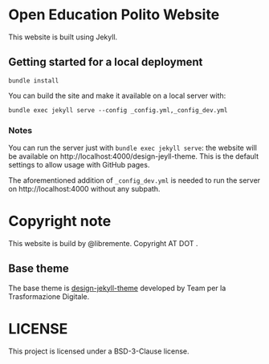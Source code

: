 # Open Education Polito Website

This website is built using Jekyll.

## Getting started for a local deployment

`bundle install`

You can build the site and make it available on a local server with:

`bundle exec jekyll serve --config _config.yml,_config_dev.yml`

### Notes

You can run the server just with `bundle exec jekyll serve`: the website will
be available on http://localhost:4000/design-jeyll-theme. This is the default
settings to allow usage with GitHub pages.

The aforementioned addition of `_config_dev.yml` is needed to run the server on
http://localhost:4000 without any subpath.

# Copyright note

This website is build by @libremente.
Copyright <surf> AT <libremente> DOT <eu>.

## Base theme 
The base theme is
[design-jekyll-theme](https://github.com/italia/design-jekyll-theme)
developed by Team per la Trasformazione Digitale. 

# LICENSE
This project is licensed under a BSD-3-Clause license.
